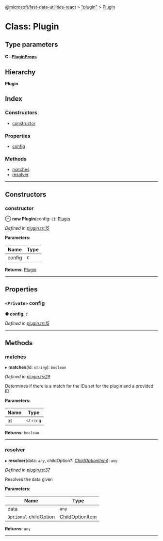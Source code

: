 [@microsoft/fast-data-utilities-react](../README.md) > ["plugin"](../modules/_plugin_.md) > [Plugin](../classes/_plugin_.plugin.md)

# Class: Plugin

## Type parameters
#### C :  [PluginProps](../interfaces/_plugin_.pluginprops.md)
## Hierarchy

**Plugin**

## Index

### Constructors

* [constructor](_plugin_.plugin.md#constructor)

### Properties

* [config](_plugin_.plugin.md#config)

### Methods

* [matches](_plugin_.plugin.md#matches)
* [resolver](_plugin_.plugin.md#resolver)

---

## Constructors

<a id="constructor"></a>

###  constructor

⊕ **new Plugin**(config: *`C`*): [Plugin](_plugin_.plugin.md)

*Defined in [plugin.ts:15](https://github.com/Microsoft/fast-dna/blob/164dd3ca/packages/fast-data-utilities-react/src/plugin.ts#L15)*

**Parameters:**

| Name | Type |
| ------ | ------ |
| config | `C` |

**Returns:** [Plugin](_plugin_.plugin.md)

___

## Properties

<a id="config"></a>

### `<Private>` config

**● config**: *`C`*

*Defined in [plugin.ts:15](https://github.com/Microsoft/fast-dna/blob/164dd3ca/packages/fast-data-utilities-react/src/plugin.ts#L15)*

___

## Methods

<a id="matches"></a>

###  matches

▸ **matches**(id: *`string`*): `boolean`

*Defined in [plugin.ts:29](https://github.com/Microsoft/fast-dna/blob/164dd3ca/packages/fast-data-utilities-react/src/plugin.ts#L29)*

Determines if there is a match for the IDs set for the plugin and a provided ID

**Parameters:**

| Name | Type |
| ------ | ------ |
| id | `string` |

**Returns:** `boolean`

___
<a id="resolver"></a>

###  resolver

▸ **resolver**(data: *`any`*, childOption?: *[ChildOptionItem](../interfaces/_index_.childoptionitem.md)*): `any`

*Defined in [plugin.ts:37](https://github.com/Microsoft/fast-dna/blob/164dd3ca/packages/fast-data-utilities-react/src/plugin.ts#L37)*

Resolves the data given

**Parameters:**

| Name | Type |
| ------ | ------ |
| data | `any` |
| `Optional` childOption | [ChildOptionItem](../interfaces/_index_.childoptionitem.md) |

**Returns:** `any`

___

